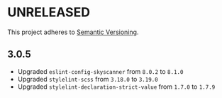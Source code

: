 # UNRELEASED

This project adheres to [Semantic Versioning](http://semver.org/).

## 3.0.5

- Upgraded `eslint-config-skyscanner` from `8.0.2` to `8.1.0`
- Upgraded `stylelint-scss` from `3.18.0` to `3.19.0`
- Upgraded `stylelint-declaration-strict-value` from `1.7.0` to `1.7.9`
